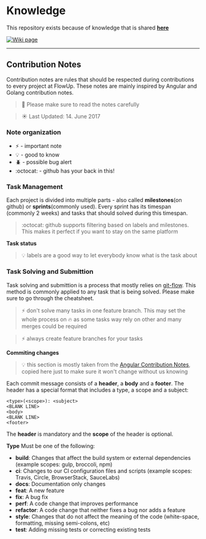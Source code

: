 # Knowledge
This repository exists because of knowledge that is shared **[here](https://github.com/flowup/knowledge/wiki)**

[![Wiki page](https://user-images.githubusercontent.com/7274335/62960937-0da77f80-bdfc-11e9-8e57-ca97fd692e67.png)](https://github.com/flowup/knowledge/wiki)

-----

## Contribution Notes

Contribution notes are rules that should be respected during contributions to every project at FlowUp. These notes are mainly inspired by Angular and Golang contribution notes.

> :robot: Please make sure to read the notes carefully

> :sunny: Last Updated: 14. June 2017

### Note organization

- :zap: - important note
- :bulb: - good to know
- :beetle: - possible bug alert
- :octocat: - github has your back in this!

### Task Management

Each project is divided into multiple parts - also called **milestones**(on github) or **sprints**(commonly used). Every sprint has its timespan (commonly 2 weeks) and tasks that should solved during this timespan.

> :octocat: github supports filtering based on labels and milestones. This makes it perfect if you want to stay on the same platform

**Task status**
> :bulb: labels are a good way to let everybody know what is the task about

### Task Solving and Submittion

Task solving and submittion is a process that mostly relies on [git-flow](https://danielkummer.github.io/git-flow-cheatsheet/). This method is commonly applied to any task that is being solved. Please make sure to go through the cheatsheet.

> :zap: don't solve many tasks in one feature branch. This may set the whole process on :fire: as some tasks way rely on other and many merges could be required

> :zap: always create feature branches for your tasks

**Commiting changes**

> :bulb: this section is mostly taken from the [Angular Contribution Notes](https://github.com/angular/angular/blob/master/CONTRIBUTING.md#-commit-message-guidelines), copied here just to make sure it won't change without us knowing

Each commit message consists of a **header**, a **body** and a **footer**. The header has a special format that includes a type, a scope and a subject:

```
<type>(<scope>): <subject>
<BLANK LINE>
<body>
<BLANK LINE>
<footer>
```

The **header** is mandatory and the **scope** of the header is optional.

**Type**
Must be one of the following:

* **build**: Changes that affect the build system or external dependencies (example scopes: gulp, broccoli, npm)
* **ci**: Changes to our CI configuration files and scripts (example scopes: Travis, Circle, BrowserStack, SauceLabs)
* **docs**: Documentation only changes
* **feat**: A new feature
* **fix**: A bug fix
* **perf**: A code change that improves performance
* **refactor**: A code change that neither fixes a bug nor adds a feature
* **style**: Changes that do not affect the meaning of the code (white-space, formatting, missing
  semi-colons, etc)
* **test**: Adding missing tests or correcting existing tests

